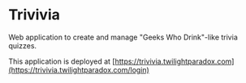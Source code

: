 # Trivivia

Web application to create and manage "Geeks Who Drink"-like trivia quizzes.

This application is deployed at [https://trivivia.twilightparadox.com](https://trivivia.twilightparadox.com/login)
